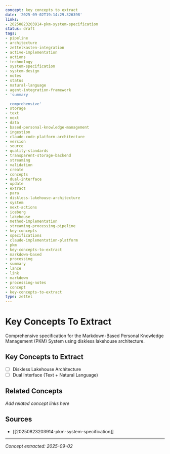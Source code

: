 ```yaml
---
concept: key concepts to extract
date: '2025-09-02T19:14:29.326398'
links:
- 20250823203914-pkm-system-specification
status: draft
tags:
- pipeline
- architecture
- zettelkasten-integration
- active-implementation
- actions
- technology
- system-specification
- system-design
- notes
- status
- natural-language
- agent-integration-framework
- 'summary

  comprehensive'
- storage
- text
- next
- data
- based-personal-knowledge-management
- ingestion
- claude-code-platform-architecture
- version
- source
- quality-standards
- transparent-storage-backend
- streaming
- validation
- create
- concepts
- dual-interface
- update
- extract
- para
- diskless-lakehouse-architecture
- system
- next-actions
- iceberg
- lakehouse
- method-implementation
- streaming-processing-pipeline
- key-concepts
- specifications
- claude-implementation-platform
- pkm
- key-concepts-to-extract
- markdown-based
- processing
- summary
- lance
- link
- markdown
- processing-notes
- concept
- key-concepts-to-extract
type: zettel
---
```


# Key Concepts To Extract

Comprehensive specification for the Markdown-Based Personal Knowledge Management (PKM) System using diskless lakehouse architecture.

## Key Concepts to Extract
- [ ] Diskless Lakehouse Architecture
- [ ] Dual Interface (Text + Natural Language)

## Related Concepts

*Add related concept links here*

## Sources

- [[20250823203914-pkm-system-specification]]

---
*Concept extracted: 2025-09-02*
